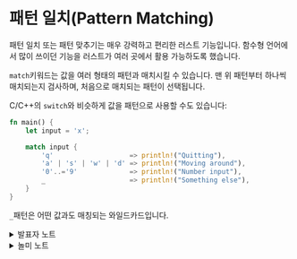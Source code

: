 # 패턴 일치(Pattern Matching)

패턴 일치 또는 패턴 맞추기는 매우 강력하고 편리한 러스트 기능입니다. 함수형 언어에서 많이 쓰이던 기능을 러스트가 여러 곳에서 활용 가능하도록 했습니다.&#x20;

`match`키워드는 값을 여러 형태의 패턴과 매치시킬 수 있습니다. 맨 위 패턴부터 하나씩 매치되는지 검사하며, 처음으로 매치되는 패턴이 선택됩니다.

C/C++의 `switch`와 비슷하게 값을 패턴으로 사용할 수도 있습니다:

```rust
fn main() {
    let input = 'x';

    match input {
        'q'                   => println!("Quitting"),
        'a' | 's' | 'w' | 'd' => println!("Moving around"),
        '0'..='9'             => println!("Number input"),
        _                     => println!("Something else"),
    }
}
```

`_`패턴은 어떤 값과도 매칭되는 와일드카드입니다.

<details>

<summary>발표자 노트</summary>

* 패턴에서 사용되는 특수 문자들을 알려주세요.
  * `|`: or 기호입니다.
  * `..`: 필요한 만큼 확장합니다.
  * `1..=5`: 끝 값(여기서는 5)을 포함하는 범위를 나타냅니다.
  * `_`: 와일드카드입니다.
* **\[1]** 와일드카드 문자를 변수로 바꾸거나 `q`의 따옴표를 제거하는 식으로 수정하면서 바인딩이 어떻게 작동하는지 보여주는 것도 유용할 수 있습니다.
* **\[2]** 참조를 매칭하는 것도 시연할 수 있습니다.
* **\[3]** 에러 메시지에 “반박 불가능 패턴(irrefutable pattern)“이란 용어가 등장하기도 합니다. 지금 그 의미를 소개하는 것도 좋을 것 같습니다.

</details>

<details>

<summary>놀미 노트</summary>

* **\[1]** 직접 실행해 보면 알 수 있을 듯 합니다.&#x20;

<!---->

* **\[2]** 참조를 매칭한다는 뜻은 \&v 같이 변수에 대해 한다는 뜻입니다.&#x20;

```rust
let v = 'a';
let rv = &v;

match rv {
    &m => println!("{}", m),
    _ => println!("not a reference")
}
```

* **\[3]**   반박 불가능 패턴(irrefutable pattern)은 항상 매칭되는 패턴이라는 뜻입니다. 여러 패턴 중 일부만 매칭되면 반박가능한 패턴(refutable pattern)이라고 합니다. 러스트 [언어 문서의 반박 항목](https://doc.rust-lang.org/book/ch18-02-refutability.html)에 자세히 나와 있습니다. 놀라운 점은 `let`도 패턴 매칭 구분이라는 점입니다. 따라서, `if let` 이나 `while let` 구문이 매우 자연스러운 문법이 됩니다.&#x20;
* let을 통해 다른 구조체 변수의 값들을 쉽고 간단하게 얻을 수 있습니다. 이는 매치 팔(match arm)들에서 값을 얻는 방법과 같습니다.

</details>
